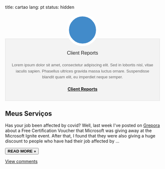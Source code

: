 title: cartao
lang: pt
status: hidden

<div class="w3-row">
    <div class="w3-col l3">
        <!-- Boxes de Acoes -->
            <div class="box">							
				<div class="icon">
					<div class="image"><i class="fa fa-soundcloud"></i></div>
					<div class="info">
						<h3 class="title">Client Reports</h3>
    					<p>
							Lorem ipsum dolor sit amet, consectetur adipiscing elit. Sed in lobortis nisl, vitae iaculis sapien. Phasellus ultrices gravida massa luctus ornare. Suspendisse blandit quam elit, eu imperdiet neque semper.
						</p>
                        <a class="btn btn-primary" href="#primary" data-toggle="modal"><h4><i class="fa fa-soundcloud"></i> Client Reports</h4></a>
                    </div>
                </div>
            </div>
        <div class="space"></div>
    </div> 
</div>

<div class="w3-card-4 w3-margin w3-white">
    <div class="w3-container">
        <h2><b>Meus Serviços</b></h2>
    </div>
    <div class="w3-container">
        <p>Has your job been affected by covid? Well, last week I've posted on <a href="https://grepora.com/2020/09/17/microsoft-ignite-certification-voucher/">Grepora</a> about a Free Certification Voucher that Microsoft was giving away at the Microsoft Ignite event. After that, I found that they were also giving a huge discount to people who have had their job affected by …</p>
        <div class="w3-row">
            <div class="w3-col m8 s12">
                <p><a class="btn btn-default btn-xs" href="https://www.sipmann.com/microsoft-against-covid.html" title="Microsoft Against Covid"><button class="w3-button w3-padding-large w3-white w3-border" type="button"><b>READ MORE »</b></button></a></p>
            </div>
            <!--comments-->
            <div class="w3-col m4 w3-hide-small">
                <p>
                    <span class="w3-padding-large w3-right"><a href="/microsoft-against-covid.html#disqus_thread" data-disqus-identifier="microsoft-against-covid">View comments</a></span>
                </p>
            </div>
        </div>
    </div>
</div>




<style>
.box > .icon { 
    text-align: 
    center; 
    position: 
    relative; 
    }
.box > .icon > .image { 
    position: relative; 
    z-index: 2; 
    margin: auto; 
    width: 88px; 
    height: 88px; 
    border: 8px solid white; 
    line-height: 88px; 
    border-radius: 50%; 
    background: #428bca; 
    vertical-align: middle; 
    }
.box > .icon > .image > i { 
    font-size: 36px !important; 
    color: #fff !important; 
    }
.box > .icon:hover > .image > i { 
    color: white !important; 
    }
.box > .icon > .info { 
    margin-top: -24px; 
    background: rgba(0, 0, 0, 0.04); 
    border: 1px solid #e0e0e0; 
    padding: 15px 0 10px 0; 
    }
.box > .icon > .info > h3.title { 
    font-family: sans-serif !important; 
    font-size: 16px; 
    color: #222; 
    font-weight: 500; 
    }
.box > .icon > .info > p { 
    font-family: sans-serif !important; 
    font-size: 13px; 
    color: #666; 
    line-height: 1.5em; 
    margin: 20px;
    }
.box > .icon:hover > .info > h3.title, .box > .icon:hover > .info > p, .box > .icon:hover > .info > .more > a { 
    color: #222; 
    }
.box > .icon > .info > .more a { 
    font-family: sans-serif !important; 
    font-size: 12px; 
    color: #222; 
    line-height: 12px; 
    text-transform: uppercase; 
    text-decoration: none; 
    }
.box > .icon:hover > .info > .more > a { 
    color: #fff; 
    padding: 6px 8px; 
    background-color: #63B76C; 
    }
.box .space { 
    height: 30px; 
    }

.modal-header-primary {
    color:#fff;
    padding:9px 15px;
    border-bottom:1px solid #eee;
    background-color: #428bca;
    -webkit-border-top-left-radius: 5px;
    -webkit-border-top-right-radius: 5px;
    -moz-border-radius-topleft: 5px;
    -moz-border-radius-topright: 5px;
     border-top-left-radius: 5px;
     border-top-right-radius: 5px;
}

</style>